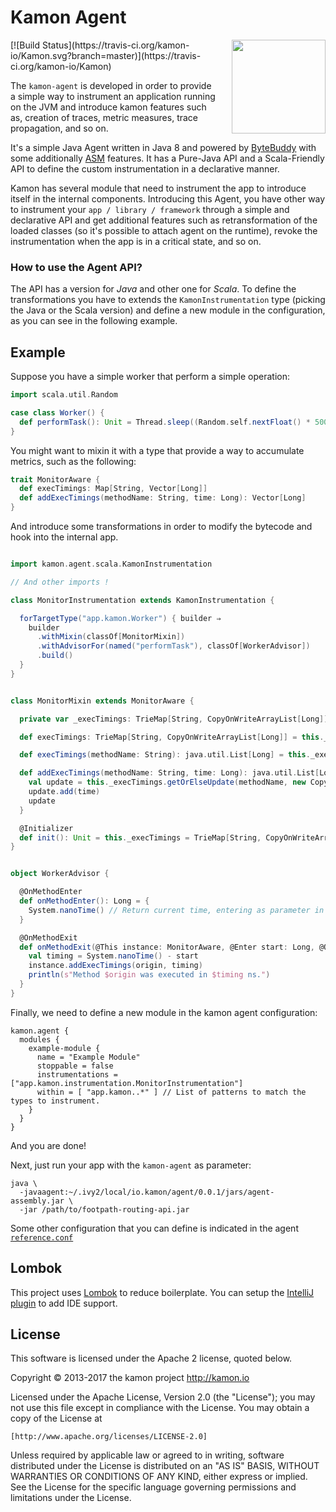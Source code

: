 # Kamon Agent
<img align="right" src="https://rawgit.com/kamon-io/Kamon/master/kamon-logo.svg" height="150px" style="padding-left: 20px"/>
[![Build Status](https://travis-ci.org/kamon-io/Kamon.svg?branch=master)](https://travis-ci.org/kamon-io/Kamon)

The `kamon-agent` is developed in order to provide a simple way to instrument an application running on the JVM and
introduce kamon features such as, creation of traces, metric measures, trace propagation, and so on.

It's a simple Java Agent written in Java 8 and powered by [ByteBuddy] with some additionally [ASM] features. It has a Pure-Java API and a
Scala-Friendly API to define the custom instrumentation in a declarative manner.

Kamon has several module that need to instrument the app to introduce itself in the internal components. Introducing this Agent,
you have other way to instrument your `app / library / framework` through a simple and declarative API and get additional features such as
retransformation of the loaded classes (so it's possible to attach agent on the runtime), revoke the instrumentation
when the app is in a critical state, and so on.

### How to use the Agent API?

The API has a version for *Java* and other one for *Scala*. To define the transformations you have to extends the
`KamonInstrumentation` type (picking the Java or the Scala version) and define a new module in the configuration, as you can see
in the following example.

## Example

Suppose you have a simple worker that perform a simple operation:

```scala
import scala.util.Random

case class Worker() {
  def performTask(): Unit = Thread.sleep((Random.self.nextFloat() * 500) toLong)
}
```

You might want to mixin it with a type that provide a way to accumulate metrics, such as the following:

```scala
trait MonitorAware {
  def execTimings: Map[String, Vector[Long]]
  def addExecTimings(methodName: String, time: Long): Vector[Long]
}
```

And introduce some transformations in order to modify the bytecode and hook into the internal app.

```scala

import kamon.agent.scala.KamonInstrumentation

// And other imports !

class MonitorInstrumentation extends KamonInstrumentation {

  forTargetType("app.kamon.Worker") { builder ⇒
    builder
      .withMixin(classOf[MonitorMixin])
      .withAdvisorFor(named("performTask"), classOf[WorkerAdvisor])
      .build()
  }
}


class MonitorMixin extends MonitorAware {

  private var _execTimings: TrieMap[String, CopyOnWriteArrayList[Long]] = _

  def execTimings: TrieMap[String, CopyOnWriteArrayList[Long]] = this._execTimings

  def execTimings(methodName: String): java.util.List[Long] = this._execTimings.getOrElse(methodName, new CopyOnWriteArrayList())

  def addExecTimings(methodName: String, time: Long): java.util.List[Long] = {
    val update = this._execTimings.getOrElseUpdate(methodName, new CopyOnWriteArrayList())
    update.add(time)
    update
  }

  @Initializer
  def init(): Unit = this._execTimings = TrieMap[String, CopyOnWriteArrayList[Long]]()
}


object WorkerAdvisor {

  @OnMethodEnter
  def onMethodEnter(): Long = {
    System.nanoTime() // Return current time, entering as parameter in the onMethodExist
  }

  @OnMethodExit
  def onMethodExit(@This instance: MonitorAware, @Enter start: Long, @Origin origin: String): Unit = {
    val timing = System.nanoTime() - start
    instance.addExecTimings(origin, timing)
    println(s"Method $origin was executed in $timing ns.")
  }
}

```

Finally, we need to define a new module in the kamon agent configuration:

```hocon
kamon.agent {
  modules {
    example-module {
      name = "Example Module"
      stoppable = false
      instrumentations = ["app.kamon.instrumentation.MonitorInstrumentation"]
      within = [ "app.kamon..*" ] // List of patterns to match the types to instrument.
    }
  }
}
```

And you are done!

Next, just run your app with the `kamon-agent` as parameter:

```
java \
  -javaagent:~/.ivy2/local/io.kamon/agent/0.0.1/jars/agent-assembly.jar \
  -jar /path/to/footpath-routing-api.jar
```

Some other configuration that you can define is indicated in the agent [`reference.conf`](https://github.com/kamon-io/kamon-agent/blob/master/agent/src/main/resources/reference.conf)

## Lombok
This project uses [Lombok](https://projectlombok.org/) to reduce boilerplate. You can setup
 the [IntelliJ plugin](https://plugins.jetbrains.com/plugin/6317) to add IDE support. 
 
## License

This software is licensed under the Apache 2 license, quoted below.

Copyright © 2013-2017 the kamon project <http://kamon.io>

Licensed under the Apache License, Version 2.0 (the "License"); you may not
use this file except in compliance with the License. You may obtain a copy of
the License at

    [http://www.apache.org/licenses/LICENSE-2.0]

Unless required by applicable law or agreed to in writing, software
distributed under the License is distributed on an "AS IS" BASIS, WITHOUT
WARRANTIES OR CONDITIONS OF ANY KIND, either express or implied. See the
License for the specific language governing permissions and limitations under
the License.

[ByteBuddy]:http://bytebuddy.net/#/
[ASM]:http://asm.ow2.org/
